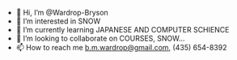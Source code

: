 - 👋 Hi, I’m @Wardrop-Bryson
- 👀 I’m interested in SNOW
- 🌱 I’m currently learning JAPANESE AND COMPUTER SCHIENCE
- 💞️ I’m looking to collaborate on COURSES, SNOW...
- 📫 How to reach me b.m.wardrop@gmail.com, (435) 654-8392

<!---
Wardrop-Bryson/Wardrop-Bryson is a ✨ special ✨ repository because its `README.md` (this file) appears on your GitHub profile.
You can click the Preview link to take a look at your changes.
--->
